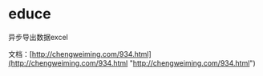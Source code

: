 # educe

异步导出数据excel

文档：[http://chengweiming.com/934.html](http://chengweiming.com/934.html "http://chengweiming.com/934.html")
